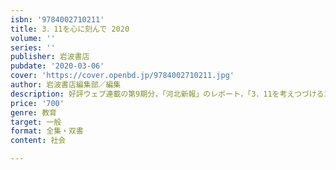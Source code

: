 ```yaml
---
isbn: '9784002710211'
title: 3．11を心に刻んで 2020
volume: ''
series: ''
publisher: 岩波書店
pubdate: '2020-03-06'
cover: 'https://cover.openbd.jp/9784002710211.jpg'
author: 岩波書店編集部／編集
description: 好評ウェブ連載の第9期分，「河北新報」のレポート，「3．11を考えつづけるためのブックガイド」を収録．
price: '700'
genre: 教育
target: 一般
format: 全集・双書
content: 社会

---
```

